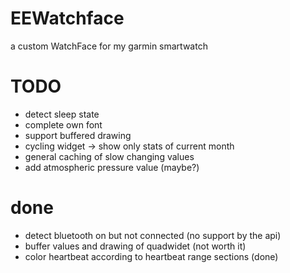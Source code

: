 # EEWatchface
a custom WatchFace for my garmin smartwatch


# TODO
- detect sleep state
- complete own font
- support buffered drawing
- cycling widget -> show only stats of current month
- general caching of slow changing values
- add atmospheric pressure value (maybe?)

# done
- detect bluetooth on but not connected (no support by the api)
- buffer values and drawing of quadwidet (not worth it)
- color heartbeat according to heartbeat range sections (done)